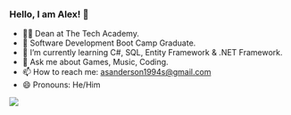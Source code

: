 ### Hello, I am Alex! 👋

- 👨‍🏫 Dean at The Tech Academy.
- 🔭 Software Development Boot Camp Graduate.
- 🌱 I’m currently learning C#, SQL, Entity Framework & .NET Framework.
- 💬 Ask me about Games, Music, Coding.
- 📫 How to reach me: asanderson1994s@gmail.com
- 😄 Pronouns: He/Him
<img src="https://github-readme-stats.vercel.app/api?username=vexelior&&show_icons=true&title_color=ffffff&icon_color=bb2acf&text_color=daf7dc&bg_color=151515">
